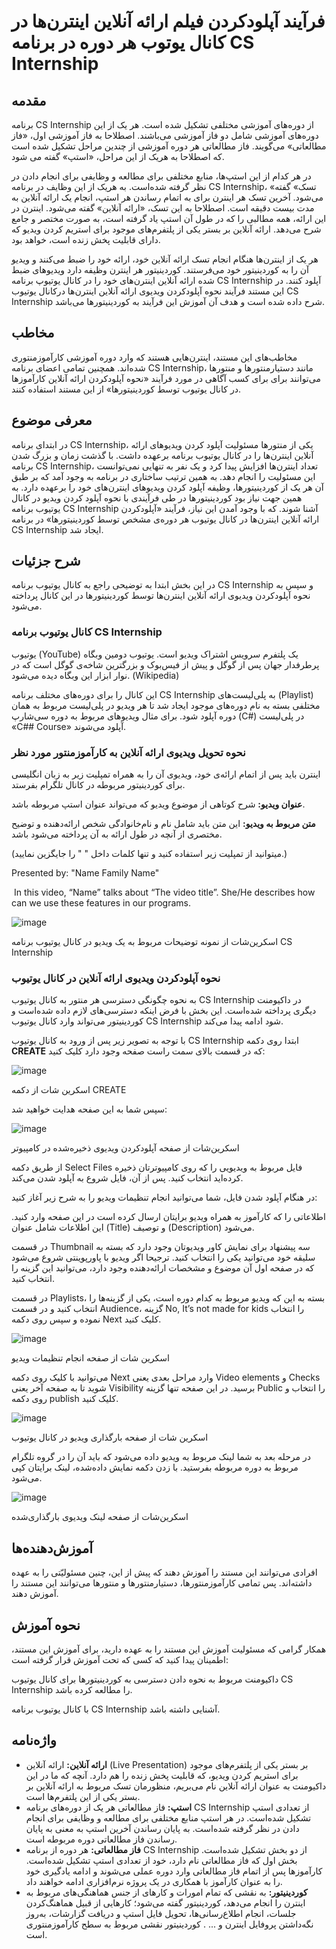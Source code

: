 # فرآیند آپلودکردن فیلم ارائه آنلاین اینترن‌ها در کانال یوتوب هر دوره در برنامه CS Internship

## مقدمه

برنامه CS Internship از دوره‌های آموزشی مختلفی تشکیل شده است. هر یک از این دوره‌های آموزشی شامل دو فاز آموزشی می‌باشند. اصطلاحا به فاز آموزشی اول، «فاز مطالعاتی» می‌گویند. فاز مطالعاتی هر دوره آموزشی از چندین مراحل تشکیل شده است که اصطلاحا به هریک از این مراحل، «استپ» گفته می شود.

در هر کدام از این استپ‌ها، منابع مختلفی برای مطالعه و وظایفی برای انجام دادن در نظر گرفته شده‌است. به هریک از این وظایف در برنامه CS Internship، «تسک» گفته می‌شود. آخرین تسک هر اینترن برای به اتمام رساندن هر استپ، انجام یک ارائه آنلاین به مدت بیست دقیقه است. اصطلاحا به این تسک، «ارائه آنلاین» گفته می‌شود. اینترن در این ارائه، همه مطالبی را که در طول آن استپ یاد گرفته است، به صورت مختصر و جامع شرح می‌دهد. ارائه آنلاین بر بستر یکی از پلتفرم‌های موجود برای استریم کردن ویدیو که دارای قابلیت پخش زنده است، خواهد بود.

هر یک از اینترن‌ها هنگام انجام تسک ارائه آنلاین خود، ارائه خود را ضبط می‌کنند و ویدیو آن را به کوردینیتور خود می‌فرستند. کوردینیتور هر اینترن وظیفه دارد ویدیو‌های ضبط شده ارائه آنلاین اینترن‌های خود را در کانال یوتیوپ برنامه CS Internship آپلود کنند. در این مستند فرآیند نحوه آپلودکردن ویدیوی ارائه آنلاین اینترن‌ها درکانال یوتیوب CS Internship شرح داده شده است و هدف آن آموزش این فرآیند به کوردینیتورها می‌باشد.

## مخاطب

مخاطب‌های این مستند، اینترن‌هایی هستند که وارد دوره آموزشی کارآموزمنتوری شده‌اند. همچنین تمامی اعضای برنامه CS Internship، مانند دستیارمنتورها و منتورها می‌توانند برای برای کسب آگاهی در مورد فرآیند «نحوه آپلودکردن ارائه آنلاین کارآموزها در کانال یوتیوب توسط کوردینیتورها» از این مستند استفاده کنند.

## معرفی موضوع

در ابتدای برنامه CS Internship، یکی از منتورها مسئولیت آپلود کردن ویدیوهای ارائه آنلاین اینترن‌ها را در کانال یوتیوب برنامه برعهده داشت. با گذشت زمان و بزرگ شدن برنامه CS Internship، تعداد اینترن‌ها افزایش پیدا کرد و یک نفر به تنهایی نمی‌توانست این مسئولیت را انجام دهد. به همین ترتیب ساختاری در برنامه به وجود آمد که بر طبق آن هر یک از کوردینیتورها، وظیفه آپلود کردن ویدیوهای اینترن‌های خود را برعهده دارد. به همین جهت نیاز بود کوردینیتورها در طی فرآیندی با نحوه آپلود کردن ویدیو در کانال یوتیوب برنامه CS Internship آشنا شوند. که با وجود آمدن این نیاز، فرآیند «آپلودکردن ارائه آنلاین اینترن‌ها در کانال یوتیوب هر دوره‌ی مشخص توسط کوردینیتورها» در برنامه CS Internship ایجاد شد.

## شرح جزئیات

در این بخش ابتدا به توضیحی راجع به کانال یوتیوب برنامه‌ CS Internship و سپس به نحوه آپلودکردن ویدیوی ارائه آنلاین اینترن‌ها توسط کوردینیتورها در این کانال پرداخته می‌شود.

### کانال یوتیوب برنامه‌ CS Internship

یوتیوب (YouTube) یک پلتفرم سرویس اشتراک ویدیو است. یوتیوب دومین وبگاه پرطرفدار جهان پس از گوگل و پیش از فیس‌بوک و بزرگترین شاخه‌ی گوگل است که در نوار ابزار این وبگاه دیده می‌شود.‌ (Wikipedia)

این کانال را برای دوره‌های مختلف برنامه CS Internship به پلی‌لیست‌های (Playlist) مختلفی بسته به نام دوره‌های موجود ایجاد شد تا هر ویدیو در پلی‌لیست مربوط به همان دوره آپلود شود. برای مثال ویدیوهای مربوط به دوره سی‌شارپ (C#) در پلی‌لیست «C## Course» آپلود می‌شوند.

### نحوه تحویل ویدیوی ارائه آنلاین به کارآموزمنتور مورد نظر

اینترن باید پس از اتمام ارائه‌ی خود، ویدیوی آن را به همراه تمپلیت زیر به زبان انگلیسی برای کوردینیتور مربوطه در کانال تلگرام بفرستد.

**عنوان ویدیو:** شرح کوتاهی از موضوع ویدیو که می‌تواند عنوان استپ مربوطه باشد.

**متن مربوط به ویدیو:** این متن باید شامل نام و نام‌خانوادگی شخص ارائه‌دهنده و توضیح مختصری از آنچه در طول ارائه به آن پرداخته می‌شود باشد.

(میتوانید از تمپلیت زیر استفاده کنید و تنها کلمات داخل " " را جایگزین نمایید.)

Presented by: "Name Family Name"

&nbsp;In this video, “Name” talks about “The video title”. She/He describes how can we use these features in our programs.


![image](https://github.com/Hr-Panahi/cs-internship-spec/assets/110527736/4e8fa537-9d97-4152-9361-e197bc88e99f)

اسکرین‌شات از نمونه توضیحات مربوط به یک ویدیو در کانال یوتیوب برنامه CS Internship

### نحوه‌ آپلودکردن ویدیوی ارائه آنلاین در کانال یوتیوب

به نحوه چگونگی دسترسی هر منتور به کانال یوتیوب CS Internship در داکیومنت دیگری پرداخته شده‌است. این بخش با فرض اینکه دسترسی‌های لازم داده شده‌است و کوردینیتور می‌تواند وارد کانال یوتیوب CS Internship شود ادامه پیدا می‌کند.

با توجه به تصویر زیر پس از ورود به کانال یوتیوب CS Internship ابتدا روی دکمه‌ **CREATE** که در قسمت بالای سمت راست صفحه وجود دارد کلیک کنید:


![image](https://github.com/Hr-Panahi/cs-internship-spec/assets/110527736/bdf24675-e48b-419d-ad8d-f6935711f5d7)

اسکرین شات از دکمه CREATE

سپس شما به این صفحه هدایت خواهید شد:


![image](https://github.com/Hr-Panahi/cs-internship-spec/assets/110527736/aaf1ca3d-a011-43b3-900d-89e2dbe41f44)

اسکرین‌شات از صفحه آپلودکردن ویدیوی ذخیره‌شده در کامپیوتر

از طریق دکمه ‌Select Files فایل مربوط به ویدیویی را که روی کامپیوترتان ذخیره کرده‌اید انتخاب کنید. پس از آن، فایل شروع به آپلود شدن می‌کند.

در هنگام آپلود شدن فایل، شما می‌توانید انجام تنظیمات ویدیو را به شرح زیر آغاز کنید:

اطلاعاتی را که کارآموز به همراه ویدیو برایتان ارسال کرده است در این صفحه وارد کنید. این اطلاعات شامل عنوان (Title) و توصیف (Description) می‌شود.

در قسمت Thumbnail سه پیشنهاد برای نمایش کاور ویدیوتان وجود دارد که بسته به سلیقه خود می‌توانید یکی را انتخاب کنید. ترجیحا اگر ویدیو با پاورپوینتی شروع می‌شود که در صفحه اول آن موضوع و مشخصات ارائه‌دهنده وجود دارد، می‌توانید این گزینه را انتخاب کنید.

در قسمت Playlists، بسته به این که ویدیو مربوط به کدام دوره است، یکی از گزینه‌ها را انتخاب کنید و در قسمت Audience، گزینه No, It’s not made for kids را انتخاب نموده و سپس روی دکمه Next کلیک کنید.


![image](https://github.com/Hr-Panahi/cs-internship-spec/assets/110527736/622a82df-1ade-454b-a3a8-394abe40ea34)

اسکرین شات از صفحه انجام تنظیمات ویدیو

می‌توانید با کلیک روی دکمه Next  وارد مراحل بعدی یعنی Video elements  و Checks  شوید تا به صفحه آخر یعنی Visibility برسید. در این صفحه تنها گزینه Public  را انتخاب و روی دکمه publish کلیک کنید.


![image](https://github.com/Hr-Panahi/cs-internship-spec/assets/110527736/5eb3b59e-af1d-4749-8892-8b4dd62f8e1c)

اسکرین شات از صفحه بارگذاری ویدیو در کانال یوتیوب

در مرحله بعد به شما لینک مربوط به ویدیو داده می‌شود که باید آن را در گروه تلگرام مربوط به دوره مربوطه بفرستید. با زدن دکمه نمایش داده‌شده، لینک برایتان کپی می‌شود.


![image](https://github.com/Hr-Panahi/cs-internship-spec/assets/110527736/9275d43e-3c91-4c4a-9657-09336e3e2be0)

اسکرین‌شات از صفحه لینک ویدیوی بارگذاری‌شده

## آموزش‌دهنده‌ها

افرادی می‌توانند این مستند را آموزش دهند که پیش از این، چنین مسئولیّتی را به عهده داشته‌اند. پس تمامی کارآموزمنتورها، دستیارمنتورها و منتورها می‌توانند این مستند را آموزش دهند.

## نحوه آموزش

همکار گرامی که مسئولیت آموزش این مستند را به عهده دارید، برای آموزش این مستند، اطمینان پیدا کنید که کسی که تحت آموزش قرار گرفته است:

داکیومنت مربوط به نحوه دادن دسترسی به کوردینیتورها برای کانال یوتیوب CS Internship را مطالعه کرده باشد.

با کانال یوتیوب برنامه CS Internship آشنایی داشته باشد.

## واژه‌نامه

- **ارائه آنلاین:** ارائه آنلاین (Live Presentation) بر بستر یکی از پلتفرم‌های موجود برای استریم‌ کردن ویدیو، که قابلیت پخش زنده را هم دارد. آنچه که ما در این داکیومنت به عنوان ارائه آنلاین نام می‌بریم، منظورمان تسک مربوط به ارائه آنلاین بر بستر یکی از این پلتفرم‌ها است.
- **استپ:** فاز مطالعاتی هر یک از دوره‌های برنامه CS Internship از تعدادی استپ تشکیل شده‌است. در هر استپ منابع مختلفی برای مطالعه و وظایفی برای انجام دادن در نظر گرفته شده‌است. به پایان رساندن آخرین استپ به معنی به پایان رساندن فاز مطالعاتی دوره مربوطه است.
- **فاز مطالعاتی:** هر دوره از برنامه CS Internship از دو بخش تشکیل شده‌است. بخش اول که فاز مطالعاتی نام دارد، خود از تعدادی استپ تشکیل شده‌است. کارآموزها پس از اتمام فاز مطالعاتی وارد دوره عملی می‌شوند و ادامه یادگیری خود را به عنوان کارآموز با همکاری در یک پروژه نرم‌افزاری ادامه خواهند داد.
- **کوردینیتور:** به نقشی که تمام امورات و کارهای از جنس هماهنگی‌های مربوط به اینترن را انجام می‌دهد، کوردینیتور گفته می‌شود؛ کارهایی از قبیل هماهنگ‌کردن جلسات، انجام اطلاع‌رسانی‌ها، تحویل فایل استپ و دریافت گزارشات، به‌روز نگه‌داشتن پروفایل اینترن و ... . کوردینیتور نقشی مربوط به سطح کارآموزمنتوری است.
